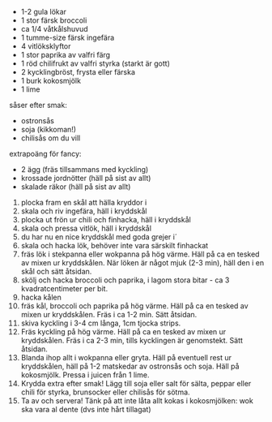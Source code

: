 * 1-2 gula lökar
* 1 stor färsk broccoli
* ca 1/4 våtkålshuvud
* 1 tumme-size färsk ingefära
* 4 vitlöksklyftor
* 1 stor paprika av valfri färg
* 1 röd chilifrukt av valfri styrka (starkt är gott)
* 2 kycklingbröst, frysta eller färska
* 1 burk kokosmjölk
* 1 lime

såser efter smak:
* ostronsås
* soja (kikkoman!)
* chilisås om du vill

extrapoäng för fancy:
* 2 ägg (fräs tillsammans med kyckling)
* krossade jordnötter (häll på sist av allt)
* skalade räkor (häll på sist av allt)

1. plocka fram en skål att hälla kryddor i
1. skala och riv ingefära, häll i kryddskål
2. plocka ut frön ur chili och finhacka, häll i kryddskål
3. skala och pressa vitlök, häll i kryddskål
4. du har nu en nice kryddskål med goda grejer i´
5. skala och hacka lök, behöver inte vara särskilt finhackat
6. fräs lök i stekpanna eller wokpanna på hög värme. Häll på ca en tesked av mixen ur kryddskålen. När löken är något mjuk (2-3 min), häll den i en skål och sätt åtsidan. 
6. skölj och hacka broccoli och paprika, i lagom stora bitar - ca 3 kvadratcentimeter per bit.
7. hacka kålen
8. fräs kål, broccoli och paprika på hög värme. Häll på ca en tesked av mixen ur kryddskålen. Fräs i ca 1-2 min. Sätt åtsidan.
9. skiva kyckling i 3-4 cm långa, 1cm tjocka strips. 
10. Fräs kyckling på hög värme. Häll på ca en tesked av mixen ur kryddskålen. Fräs i ca 2-3 min, tills kycklingen är genomstekt. Sätt åtsidan.
11. Blanda ihop allt i wokpanna eller gryta. Häll på eventuell rest ur kryddskålen, häll på 1-2 matskedar av ostronsås och soja. Häll på kokosmjölk. Pressa i juicen från 1 lime.
12. Krydda extra efter smak! Lägg till soja eller salt för sälta, peppar eller chili för styrka, brunsocker eller chilisås för sötma.
13. Ta av och servera! Tänk på att inte låta allt kokas i kokosmjölken: wok ska vara al dente (dvs inte hårt tillagat)
